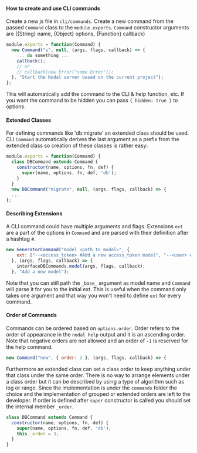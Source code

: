 #### How to create and use CLI commands
Create a new js file in `cli/commands`. Create a new command from the passed `Command` class to the `module.exports`. `Command` constructor arguments are ({String} name, {Object} options, {Function} callback)
```javascript
module.exports = function(Command) {
  new Command("s", null, (args, flags, callback) => {
    ... do something ...
    callback();
    // or
    // callback(new Error("some Error"));
  }, "Start the Nodal server based on the current project");
};
```
This will automatically add the command to the CLI & help function, etc. If you want the command to be hidden you can pass `{ hidden: true }` to options.

#### Extended Classes
For defining commands like 'db:migrate' an extended class should be used. CLI `Command` automatically derives the last argument as a prefix from the extended class so creation of these classes is rather easy:
```javascript
module.exports = function(Command) {
  class DBCommand extends Command {
    constructor(name, options, fn, def) {
      super(name, options, fn, def, 'db');
    }
  }
  new DBCommand("migrate", null, (args, flags, callback) => {
  ...
};
```

#### Describing Extensions
A CLI command could have multiple arguments and flags. Extensions `ext` are a part of the options in `Command` and are parsed with their definition after a hashtag `#`.
```javascript
new GeneratorCommand("model <path_to_model>", {
    ext: ["--<access_token> #Add a new access_token model", "--<user> #Add a new user model from a built-in generator"]
  }, (args, flags, callback) => {
    interfaceDBCommands.model(args, flags, callback);
  }, "Add a new model");
```
Note that you can still path the `_base_` argument as model name and `Command` will parse it for you to the initial ext. This is useful when the command only takes one argument and that way you won't need to define `ext` for every command.

#### Order of Commands
Commands can be ordered based on `options.order`. Order refers to the order of appearance in the `nodal help` output and it is an ascending order. Note that negative orders are not allowed and an order of `-1` is reserved for the help command.
```javascript
new Command("new", { order: 2 }, (args, flags, callback) => {
```
Furthermore an extended class can set a class order to keep anything under that class under the same order. There is no way to arrange elements under a class order but it can be described by using a type of algorithm such as log or range. Since the implementation is under the `commands` folder the choice and the implementation of grouped or extended orders are left to the developer. If order is defined after `super` constructor is called you should set the internal member `_order`.
```javascript
class DBCommand extends Command {
  constructor(name, options, fn, def) {
    super(name, options, fn, def, 'db');
    this._order = 3;
  }
}
```
